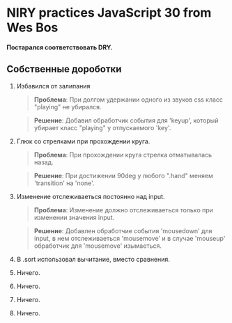 # NIRY practices JavaScript 30 from Wes Bos

#### Постарался соответствовать DRY.

## Собственные дороботки
1. Избавился от залипания
    >**Проблема**: При долгом удержании одного из звуков css класс "playing" не убирался.

    >**Решение**: Добавил обработчик события для 'keyup', который убирает класс "playing" у отпускаемого 'key'.

2. Глюк со стрелками при прохождении круга. 
    >**Проблема**: При прохождении круга стрелка отматывалась назад.

    >**Решение**: При достижении 90deg у любого ".hand" меняем 'transition' на 'none'.

3. Изменение отслеживаеться постоянно над input. 
    >**Проблема**: Изменение должно отслеживаеться только при изменении значения input.
    
    >**Решение**: Добавлен обработчие события 'mousedown' для input, в нем отслеживаеться 'mousemove' и в случае 'mouseup' обработчик для 'mousemove' изымаеться.

4. В .sort использовал вычитание, вместо сравнения.

5. Ничего.

6. Ничего.

7. Ничего.

8. Ничего.
